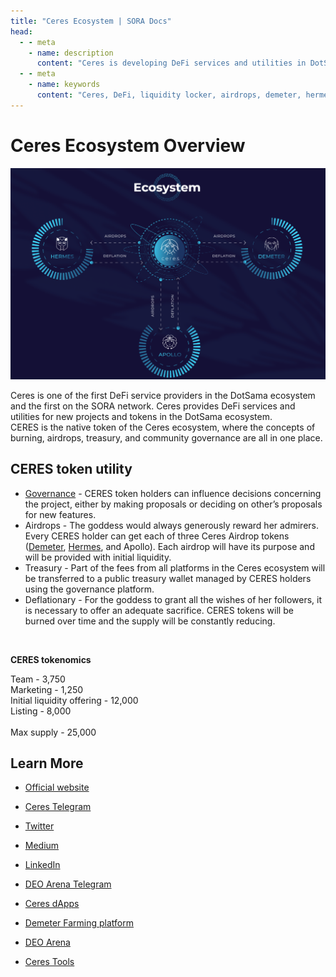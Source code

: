 ```yaml
---
title: "Ceres Ecosystem | SORA Docs"
head:
  - - meta
    - name: description
      content: "Ceres is developing DeFi services and utilities in DotSama ecosystem."
  - - meta
    - name: keywords
      content: "Ceres, DeFi, liquidity locker, airdrops, demeter, hermes, apollo, DotSama, Polkaswap, SORA network"
---
```


# Ceres Ecosystem Overview

![](../.gitbook/assets/ceres-ecosystem.png)

Ceres is one of the first DeFi service providers in the DotSama ecosystem and the first on the SORA network.
Ceres provides DeFi services and utilities for new projects and tokens in the DotSama ecosystem.<br>
CERES is the native token of the Ceres ecosystem, where the concepts of burning, airdrops, treasury, and community governance are all in one place.

## CERES token utility

- [Governance](governance.md) - CERES token holders can influence decisions concerning the project, either by making proposals or deciding on other’s proposals for new features.
- Airdrops - The goddess would always generously reward her admirers. Every CERES holder can get each of three Ceres Airdrop tokens ([Demeter](demeter-farming.md), [Hermes](hermes-dao.md), and Apollo). Each airdrop will have its purpose and will be provided with initial liquidity.
- Treasury - Part of the fees from all platforms in the Ceres ecosystem will be transferred to a public treasury wallet managed by CERES holders using the governance platform.
- Deflationary - For the goddess to grant all the wishes of her followers, it is necessary to offer an adequate sacrifice. CERES tokens will be burned over time and the supply will be constantly reducing.

<br>

**CERES tokenomics**

Team - 3,750 <br>
Marketing - 1,250 <br>
Initial liquidity offering - 12,000 <br>
Listing - 8,000 <br>
<br>
Max supply - 25,000

## Learn More

- [Official website](https://cerestoken.io/)
- [Ceres Telegram](https://t.me/cerestoken)
- [Twitter](https://twitter.com/tokenceres)
- [Medium](https://tokenceres.medium.com/)
- [LinkedIn](https://www.linkedin.com/company/ceres-blockchain-solutions-llc)
- [DEO Arena Telegram](https://t.me/DEOArena)

- [Ceres dApps](https://dapps.cerestoken.io/)
- [Demeter Farming platform](https://farming.deotoken.io/)
- [DEO Arena](https://deoarena.io/)
- [Ceres Tools](https://tools.cerestoken.io/)
